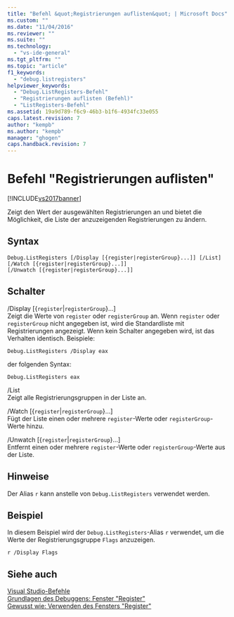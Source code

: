 ```yaml
---
title: "Befehl &quot;Registrierungen auflisten&quot; | Microsoft Docs"
ms.custom: ""
ms.date: "11/04/2016"
ms.reviewer: ""
ms.suite: ""
ms.technology: 
  - "vs-ide-general"
ms.tgt_pltfrm: ""
ms.topic: "article"
f1_keywords: 
  - "debug.listregisters"
helpviewer_keywords: 
  - "Debug.ListRegisters-Befehl"
  - "Registrierungen auflisten (Befehl)"
  - "ListRegisters-Befehl"
ms.assetid: 19a9d789-f6c9-46b3-b1f6-4934fc33e055
caps.latest.revision: 7
author: "kempb"
ms.author: "kempb"
manager: "ghogen"
caps.handback.revision: 7
---
```

# Befehl &quot;Registrierungen auflisten&quot;
[!INCLUDE[vs2017banner](../../code-quality/includes/vs2017banner.md)]

Zeigt den Wert der ausgewählten Registrierungen an und bietet die Möglichkeit, die Liste der anzuzeigenden Registrierungen zu ändern.  
  
## Syntax  
  
```  
Debug.ListRegisters [/Display [{register|registerGroup}...]] [/List]  
[/Watch [{register|registerGroup}...]]  
[/Unwatch [{register|registerGroup}...]]  
```  
  
## Schalter  
 \/Display \[{`register`&#124;`registerGroup`}...\]  
 Zeigt die Werte von `register` oder `registerGroup` an.  Wenn `register` oder `registerGroup` nicht angegeben ist, wird die Standardliste mit Registrierungen angezeigt.  Wenn kein Schalter angegeben wird, ist das Verhalten identisch.  Beispiele:  
  
 `Debug.ListRegisters /Display eax`  
  
 der folgenden Syntax:  
  
 `Debug.ListRegisters eax`  
  
 \/List  
 Zeigt alle Registrierungsgruppen in der Liste an.  
  
 \/Watch \[{`register`&#124;`registerGroup`}...\]  
 Fügt der Liste einen oder mehrere `register`\-Werte oder `registerGroup`\-Werte hinzu.  
  
 \/Unwatch \[{`register`&#124;`registerGroup`}...\]  
 Entfernt einen oder mehrere `register`\-Werte oder `registerGroup`\-Werte aus der Liste.  
  
## Hinweise  
 Der Alias `r` kann anstelle von `Debug.ListRegisters` verwendet werden.  
  
## Beispiel  
 In diesem Beispiel wird der `Debug.ListRegisters`\-Alias `r` verwendet, um die Werte der Registrierungsgruppe `Flags` anzuzeigen.  
  
```  
r /Display Flags  
```  
  
## Siehe auch  
 [Visual Studio\-Befehle](../../ide/reference/visual-studio-commands.md)   
 [Grundlagen des Debuggens: Fenster "Register"](../../debugger/debugging-basics-registers-window.md)   
 [Gewusst wie: Verwenden des Fensters "Register"](../../debugger/how-to-use-the-registers-window.md)